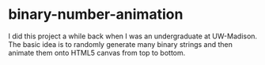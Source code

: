binary-number-animation
============

I did this project a while back when I was an undergraduate at UW-Madison. The basic idea is to randomly generate many binary strings and then animate them onto HTML5 canvas from top to bottom. 
